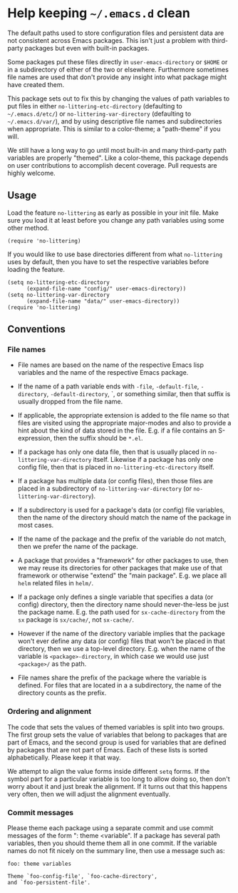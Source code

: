 Help keeping `~/.emacs.d` clean
===============================

The default paths used to store configuration files and persistent
data are not consistent across Emacs packages.  This isn't just a
problem with third-party packages but even with built-in packages.

Some packages put these files directly in `user-emacs-directory`
or `$HOME` or in a subdirectory of either of the two or elsewhere.
Furthermore sometimes file names are used that don't provide any
insight into what package might have created them.

This package sets out to fix this by changing the values of path
variables to put files in either `no-littering-etc-directory`
(defaulting to `~/.emacs.d/etc/`) or `no-littering-var-directory`
(defaulting to `~/.emacs.d/var/`), and by using descriptive file
names and subdirectories when appropriate.  This is similar to a
color-theme; a "path-theme" if you will.

We still have a long way to go until most built-in and many
third-party path variables are properly "themed".  Like a color-theme,
this package depends on user contributions to accomplish decent
coverage.  Pull requests are highly welcome.

Usage
-----

Load the feature `no-littering` as early as possible in your init
file.  Make sure you load it at least before you change any path
variables using some other method.

    (require 'no-littering)

If you would like to use base directories different from what
`no-littering` uses by default, then you have to set the respective
variables before loading the feature.

    (setq no-littering-etc-directory
          (expand-file-name "config/" user-emacs-directory))
    (setq no-littering-var-directory
          (expand-file-name "data/" user-emacs-directory))
    (require 'no-littering)

Conventions
-----------

### File names

* File names are based on the name of the respective Emacs lisp
  variables and the name of the respective Emacs package.
   
* If the name of a path variable ends with `-file`, `-default-file`,
  `-directory`, `-default-directory`, `, or something similar, then
  that suffix is usually dropped from the file name.

* If applicable, the appropriate extension is added to the file name
  so that files are visited using the appropriate major-modes and also
  to provide a hint about the kind of data stored in the file.  E.g.
  if a file contains an S-expression, then the suffix should be `*.el`.

* If a package has only one data file, then that is usually placed in
  `no-littering-var-directory` itself.  Likewise if a package has only
  one config file, then that is placed in `no-littering-etc-directory`
  itself.
  
* If a package has multiple data (or config files), then those files
  are placed in a subdirectory of `no-littering-var-directory` (or
  `no-littering-var-directory`).
  
* If a subdirectory is used for a package's data (or config) file
  variables, then the name of the directory should match the name of
  the package in most cases.
  
* If the name of the package and the prefix of the variable do not
  match, then we prefer the name of the package.
  
* A package that provides a "framework" for other packages to use,
  then we may reuse its directories for other packages that make use
  of that framework or otherwise "extend" the "main package".  E.g. we
  place all `helm` related files in `helm/`.
  
* If a package only defines a single variable that specifies a data
  (or config) directory, then the directory name should never-the-less
  be just the package name.  E.g. the path used for
  `sx-cache-directory` from the `sx` package is `sx/cache/`, not
  `sx-cache/`.
  
* However if the name of the directory variable implies that the
  package won't ever define any data (or config) files that won't be
  placed in that directory, then we use a top-level directory.  E.g.
  when the name of the variable is `<package>-directory`, in which
  case we would use just `<package>/` as the path.

* File names share the prefix of the package where the variable is
  defined.  For files that are located in a a subdirectory, the name
  of the directory counts as the prefix.

### Ordering and alignment

The code that sets the values of themed variables is split into two
groups.  The first group sets the value of variables that belong to
packages that are part of Emacs, and the second group is used for
variables that are defined by packages that are not part of Emacs.
Each of these lists is sorted alphabetically.  Please keep it that
way.

We attempt to align the value forms inside different `setq` forms.
If the symbol part for a particular variable is too long to allow
doing so, then don't worry about it and just break the alignment.
If it turns out that this happens very often, then we will adjust
the alignment eventually.

### Commit messages

Please theme each package using a separate commit and use commit
messages of the form "<package>: theme <variable".  If a package
has several path variables, then you should theme them all in one
commit.  If the variable names do not fit nicely on the summary
line, then use a message such as:

```
foo: theme variables

Theme `foo-config-file', `foo-cache-directory',
and `foo-persistent-file'.
```
